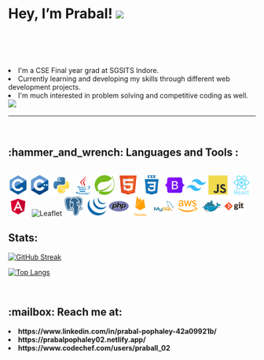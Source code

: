  <h1> Hey, I’m Prabal! <img src="https://media.giphy.com/media/hvRJCLFzcasrR4ia7z/giphy.gif" width="3.5%"/>

<img src="https://komarev.com/ghpvc/?username=praball&style=flat-square&color=blue" align="center" alt=""/> </h1>
 

<li> I'm a CSE Final year grad at SGSITS Indore.<br> </li>
<li> Currently learning and developing my skills through different web development projects.<br></li>
<li> I'm much interested in problem solving and competitive coding as well.
<img src="https://media.giphy.com/media/WUlplcMpOCEmTGBtBW/giphy.gif" width="30"><br></li>

<div>
  <hr>
<br>
<h2>:hammer_and_wrench: Languages and Tools : </h2>
  <br>
  <img src="https://github.com/devicons/devicon/blob/master/icons/c/c-original.svg" title="C" alt="C" width="40" height="40"/>
    <img src="https://github.com/devicons/devicon/blob/master/icons/cplusplus/cplusplus-original.svg" title="C++" alt="C++" width="40" height="40"/>
 <img src="https://github.com/devicons/devicon/blob/master/icons/python/python-original.svg" title="Python" alt="Python" width="40" height="40"/>
 <img src="https://github.com/devicons/devicon/blob/master/icons/java/java-original.svg" title="Java" alt="Java" width="40" height="40"/>
 <img src="https://github.com/devicons/devicon/blob/master/icons/spring/spring-original.svg" title="Spring" alt="Spring" width="40" height="40"/>&nbsp;
 <img src="https://github.com/devicons/devicon/blob/master/icons/html5/html5-original.svg" title="HTML5" alt="HTML" width="40" height="40"/>&nbsp;
  <img src="https://github.com/devicons/devicon/blob/master/icons/css3/css3-plain-wordmark.svg"  title="CSS3" alt="CSS" width="40" height="40"/>&nbsp;
    <img src="https://github.com/devicons/devicon/blob/master/icons/bootstrap/bootstrap-original.svg" title="Bootstrap" alt="Bootstrap" width="40" height="40"/>
    <img src="https://github.com/devicons/devicon/blob/master/icons/tailwindcss/tailwindcss-original.svg" title="TailwindCSS" alt="TailwindCSS" width="40" height="40"/>
  <img src="https://github.com/devicons/devicon/blob/master/icons/javascript/javascript-original.svg" title="JavaScript" alt="JavaScript" width="40" height="40"/>&nbsp;
   <img src="https://github.com/devicons/devicon/blob/master/icons/react/react-original-wordmark.svg" title="React" alt="React" width="40" height="40"/>&nbsp;
 <img src="https://github.com/devicons/devicon/blob/master/icons/angular/angular-original.svg" title="Angular" alt="Angular" width="40" height="40"/>&nbsp;
     <img src="https://www.svgrepo.com/show/353991/leaflet.svg" title="Leaflet" alt="Leaflet" width="40" height="40"/>
  <img src="https://github.com/devicons/devicon/blob/master/icons/postgresql/postgresql-plain.svg" title="Postgres" alt="Postgres" width="40" height="40"/>&nbsp;
     <img src="https://github.com/devicons/devicon/blob/master/icons/jquery/jquery-original.svg" title="Jquery" alt="Jquery" width="40" height="40"/>
    <img src="https://github.com/devicons/devicon/blob/master/icons/php/php-original.svg" title="PHP" alt="PHP" width="40" height="40"/>
  <img src="https://github.com/devicons/devicon/blob/master/icons/firebase/firebase-plain-wordmark.svg" title="Firebase" alt="Firebase" width="40" height="40"/>&nbsp;
  <img src="https://github.com/devicons/devicon/blob/master/icons/mysql/mysql-original-wordmark.svg" title="MySQL"  alt="MySQL" width="40" height="40"/>&nbsp;
  <img src="https://github.com/devicons/devicon/blob/master/icons/amazonwebservices/amazonwebservices-plain-wordmark.svg" title="AWS" alt="AWS" width="40" height="40"/>&nbsp;
  <img src="https://github.com/devicons/devicon/blob/master/icons/docker/docker-original.svg" title="Docker" alt="Docker" width="40" height="40"/>&nbsp;
    <img src="https://github.com/devicons/devicon/blob/master/icons/git/git-original-wordmark.svg" title="Git" **alt="Git" width="40" height="40"/>
</div>
<h2>Stats: </h2>

[![GitHub Streak](http://github-readme-streak-stats.herokuapp.com?user=praball&theme=dark&background=000000)](https://git.io/streak-stats)


[![Top Langs](https://github-readme-stats.vercel.app/api/top-langs/?username=praball&hide=html&exclude_repo=Inventory-Project,Netflix-clone,Serrant,API-Recipe-site&layout=compact&theme=vision-friendly-dark)](https://github.com/anuraghazra/github-readme-stats)


<br>
 <b> <h2> :mailbox: Reach me at: </h2> 
<li> https://www.linkedin.com/in/prabal-pophaley-42a09921b/ </li>
<li>https://prabalpophaley02.netlify.app/ </li>
<li>https://www.codechef.com/users/praball_02</li> 

<!---
praball/praball is a ✨ special ✨ repository because its `README.md` (this file) appears on your GitHub profile.
You can click the Preview link to take a look at your changes.
--->
